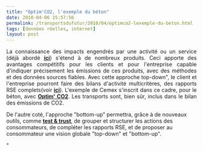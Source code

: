 ```yaml
---
title: "Optim'CO2, l'exemple du béton"
date: 2010-04-06 15:57:56
permalink: /transportsdufutur/2010/04/optimco2-lexemple-du-beton.html
tags: [données réelles, internet]
layout: post
---
```


<p style="text-align: justify">La connaissance des impacts engendrés par une activité ou un service (déjà abordé <strong><span style="text-decoration: underline"><a href="https://gabrielplassat.github.io/transportsdufutur/2010/01/quand-viendra-lheure-de-la-connaissance-des-emissions-reelles.html" target="_blank">ici</a></span></strong>) s'étend à de nombreux produits. Ceci apporte des avantages compétitifs pour les clients et pour l'entreprise capable d'indiquer précisement les émissions de ces produits, avec des méthodes et des données sources fiables. Avec cette approche top-down", le client et l'entreprise pourront faire des bilans d'activité multicritères, des rapports RSE complets(voir <strong><span style=""text-decoration: underline""><a href="https://gabrielplassat.github.io/transportsdufutur/2010/01/la-responsabilite-sociale-de-lentreprise-et-les-tic.html"" target=""_blank"">ici</a></span></strong>). L'exemple de Cemex s'inscrit dans ce cadre, pour le béton, avec <strong><span style=""text-decoration: underline""><a href=""http://www.cemexbetons.fr/optimco2/index.html"" target=""_blank"">Optim' CO2</a></span></strong>. Les transports sont, bien sûr, inclus dans le bilan des émissions de CO2.</p> <p style=""text-align: justify""><a href="https://gabrielplassat.github.io/transportsdufutur/wp-content/uploads/sites/6/old/6a0120a66d2ad4970b0133ec7ea243970b-pi.jpg"" rel=""lightbox""><img alt=""Cemex"" border=""0"" class=""asset asset-image at-xid-6a0120a66d2ad4970b0133ec7ea243970b "" src=""/wp-content/uploads/sites/6/old/6a0120a66d2ad4970b0133ec7ea243970b-500pi.jpg"" title=""Cemex"" /></a> <br /> De l'autre coté, l'approche "bottom-up" permettra, grâce à de nouveaux outils, comme <strong><span style=""text-decoration: underline""><a href=""http://www.testntrust.com/index.seam"" target=""_blank"">test & trust</a></span></strong>, de grouper et structurer les actions des consommateurs, de compléter les rapports RSE, et de proposer au consommateur une vision globale "top-down" et "bottom-up".</p>"
